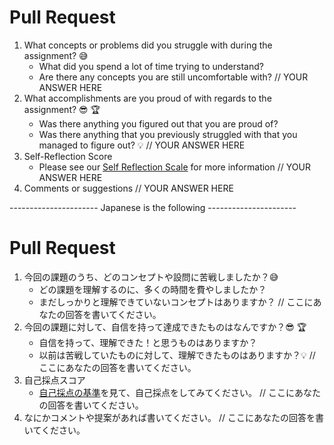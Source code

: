 # Pull Request

1. What concepts or problems did you struggle with during the assignment? 😅
    * What did you spend a lot of time trying to understand?
    * Are there any concepts you are still uncomfortable with?
    // YOUR ANSWER HERE
1. What accomplishments are you proud of with regards to the assignment? 😎 🏆
    * Was there anything you figured out that you are proud of?
    * Was there anything that you previously struggled with that you managed to figure out? 💡
  // YOUR ANSWER HERE
1. Self-Reflection Score
    * Please see our [Self Reflection Scale](https://github.com/codechrysalis/students/wiki/Self-Reflection-Scale) for more information
  // YOUR ANSWER HERE
1. Comments or suggestions
  // YOUR ANSWER HERE


---------------------- Japanese is the following ----------------------


# Pull Request

1. 今回の課題のうち、どのコンセプトや設問に苦戦しましたか？😅
   - どの課題を理解するのに、多くの時間を費やしましたか？
   - まだしっかりと理解できていないコンセプトはありますか？
     // ここにあなたの回答を書いてください。
2. 今回の課題に対して、自信を持って達成できたものはなんですか？😎 🏆
   - 自信を持って、理解できた！と思うものはありますか？
   - 以前は苦戦していたものに対して、理解できたものはありますか？💡
     // ここにあなたの回答を書いてください。
3. 自己採点スコア
   - [自己採点の基準](https://github.com/codechrysalis/students/wiki/Self-Reflection-Scale)を見て、自己採点をしてみてください。
     // ここにあなたの回答を書いてください。
4. なにかコメントや提案があれば書いてください。
   // ここにあなたの回答を書いてください。
